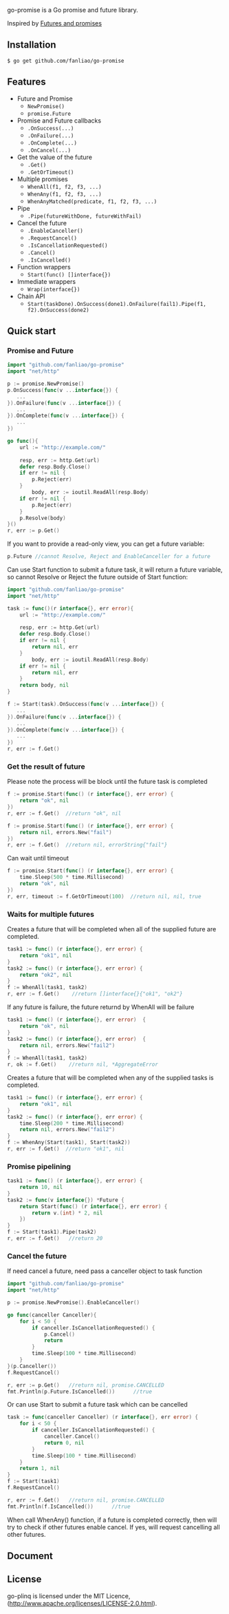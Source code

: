 [home]: github.com/fanliao/go-promise

go-promise is a Go promise and future library.

Inspired by [Futures and promises]()

## Installation

    $ go get github.com/fanliao/go-promise

## Features

* Future and Promise
  * ```NewPromise()```
  * ```promise.Future```
* Promise and Future callbacks
  * ```.OnSuccess(...)```
  * ```.OnFailure(...)```
  * ```.OnComplete(...)```
  * ```.OnCancel(...)```
* Get the value of the future
  * ```.Get() ```
  * ```.GetOrTimeout()```
* Multiple promises
  * ```WhenAll(f1, f2, f3, ...)```
  * ```WhenAny(f1, f2, f3, ...)```
  * ```WhenAnyMatched(predicate, f1, f2, f3, ...)```
* Pipe
  * ```.Pipe(futureWithDone, futureWithFail)```
* Cancel the future
  * ```.EnableCanceller()```
  * ```.RequestCancel()```
  * ```.IsCancellationRequested()```
  * ```.Cancel()```
  * ```.IsCancelled()```
* Function wrappers
  * ```Start(func() []interface{})```
* Immediate wrappers
  * ```Wrap(interface{})```
* Chain API
  * ```Start(taskDone).OnSuccess(done1).OnFailure(fail1).Pipe(f1, f2).OnSuccess(done2)```

	
## Quick start

### Promise and Future 

```go
import "github.com/fanliao/go-promise"
import "net/http"

p := promise.NewPromise()
p.OnSuccess(func(v ...interface{}) {
   ...
}).OnFailure(func(v ...interface{}) {
   ...
}).OnComplete(func(v ...interface{}) {
   ...
})

go func(){
	url := "http://example.com/"
	
	resp, err := http.Get(url)
	defer resp.Body.Close()
	if err != nil {
		p.Reject(err)
	}
        body, err := ioutil.ReadAll(resp.Body)
	if err != nil {
		p.Reject(err)
	}
	p.Resolve(body)
}()
r, err := p.Get()
```

If you want to provide a read-only view, you can get a future variable:

```go
p.Future //cannot Resolve, Reject and EnableCanceller for a future
```

Can use Start function to submit a future task, it will return a future variable, so cannot Resolve or Reject the future outside of Start function:

```go
import "github.com/fanliao/go-promise"
import "net/http"

task := func()(r interface{}, err error){
	url := "http://example.com/"
	
	resp, err := http.Get(url)
	defer resp.Body.Close()
	if err != nil {
		return nil, err
	}
        body, err := ioutil.ReadAll(resp.Body)
	if err != nil {
		return nil, err
	}
	return body, nil
}

f := Start(task).OnSuccess(func(v ...interface{}) {
   ...
}).OnFailure(func(v ...interface{}) {
   ...
}).OnComplete(func(v ...interface{}) {
   ...
})
r, err := f.Get()
```

### Get the result of future

Please note the process will be block until the future task is completed

```go
f := promise.Start(func() (r interface{}, err error) {
	return "ok", nil  
})
r, err := f.Get()  //return "ok", nil

f := promise.Start(func() (r interface{}, err error) {
	return nil, errors.New("fail")  
})
r, err := f.Get()  //return nil, errorString{"fail"}
```

Can wait until timeout

```go
f := promise.Start(func() (r interface{}, err error) {
	time.Sleep(500 * time.Millisecond)
	return "ok", nil 
})
r, err, timeout := f.GetOrTimeout(100)  //return nil, nil, true
```

### Waits for multiple futures

Creates a future that will be completed when all of the supplied future are completed.
```go
task1 := func() (r interface{}, err error) {
	return "ok1", nil
}
task2 := func() (r interface{}, err error) {
	return "ok2", nil
}
f := WhenAll(task1, task2)
r, err := f.Get()    //return []interface{}{"ok1", "ok2"}
```

If any future is failure, the future returnd by WhenAll will be failure
```go
task1 := func() (r interface{}, err error)  {
	return "ok", nil
}
task2 := func() (r interface{}, err error)  {
	return nil, errors.New("fail2")
}
f := WhenAll(task1, task2)
r, ok := f.Get()    //return nil, *AggregateError
```

Creates a future that will be completed when any of the supplied tasks is completed.
```go
task1 := func() (r interface{}, err error) {
	return "ok1", nil
}
task2 := func() (r interface{}, err error) {
	time.Sleep(200 * time.Millisecond)
	return nil, errors.New("fail2")
}
f := WhenAny(Start(task1), Start(task2))
r, err := f.Get()  //return "ok1", nil
```

### Promise pipelining

```go
task1 := func() (r interface{}, err error) {
	return 10, nil
}
task2 := func(v interface{}) *Future {
	return Start(func() (r interface{}, err error) {
		return v.(int) * 2, nil
	})
}
f := Start(task1).Pipe(task2)
r, err := f.Get()   //return 20
```

### Cancel the future

If need cancel a future, need pass a canceller object to task function
```go
import "github.com/fanliao/go-promise"
import "net/http"

p := promise.NewPromise().EnableCanceller()

go func(canceller Canceller){
	for i < 50 {
		if canceller.IsCancellationRequested() {
			p.Cancel()
			return
		}
		time.Sleep(100 * time.Millisecond)
	}
}(p.Canceller())
f.RequestCancel()

r, err := p.Get()   //return nil, promise.CANCELLED
fmt.Println(p.Future.IsCancelled())      //true
```

Or can use Start to submit a future task which can be cancelled
```go
task := func(canceller Canceller) (r interface{}, err error) {
	for i < 50 {
		if canceller.IsCancellationRequested() {
			canceller.Cancel()
			return 0, nil
		}
		time.Sleep(100 * time.Millisecond)
	}
	return 1, nil
}
f := Start(task1)
f.RequestCancel()

r, err := f.Get()   //return nil, promise.CANCELLED
fmt.Println(f.IsCancelled())      //true
```

When call WhenAny() function, if a future is completed correctly, then will try to check if other futures  enable cancel. If yes, will request cancelling all other futures.


## Document



## License

go-plinq is licensed under the MIT Licence, (http://www.apache.org/licenses/LICENSE-2.0.html).
